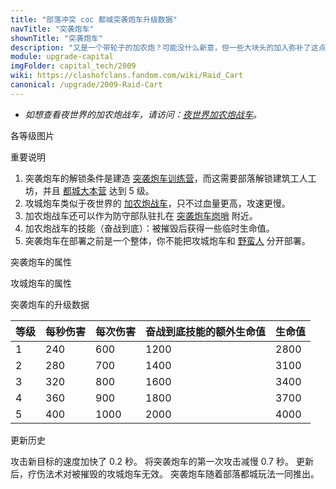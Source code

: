```yaml
---
title: "部落冲突 coc 都城突袭炮车升级数据"
navTitle: "突袭炮车"
shownTitle: "突袭炮车"
description: "又是一个带轮子的加农炮？可能没什么新意，但一些大块头的加入弥补了这点遗憾。现在它火力更强，还有不好惹的野蛮人一路护送！"
module: upgrade-capital
imgFolder: capital_tech/2009
wiki: https://clashofclans.fandom.com/wiki/Raid_Cart
canonical: /upgrade/2009-Raid-Cart
---
```


- *如想查看夜世界的加农炮战车，请访问：[夜世界加农炮战车](/upgrade/1006-Cannon-Cart)。*

<UnitInfo :folder="$frontmatter.imgFolder" imgSrc="Raid_Cart_info.png" :imgAlt="$frontmatter.navTitle" :description="$frontmatter.description" />

<SmallTitle>各等级图片</SmallTitle>

<Panel>
    <UnitImgGroup :folder="$frontmatter.imgFolder">
        <UnitImg imgTitle="攻城炮车" imgSrc="Cannon_Cart1.png" />
    </UnitImgGroup>
</Panel>

<SmallTitle>重要说明</SmallTitle>

1. 突袭炮车的解锁条件是建造 [突袭炮车训练营](/upgrade/2349-Raid-Cart-Barracks)，而这需要部落解锁建筑工人工坊，并且 [都城大本营](/upgrade/2400-Capital-Hall) 达到 5 级。
2. 攻城炮车类似于夜世界的 [加农炮战车](/upgrade/1006-Cannon-Cart)，只不过血量更高，攻速更慢。
3. 加农炮战车还可以作为防守部队驻扎在 [突袭炮车岗哨](/upgrade/2211-Raid-Cart-Post) 附近。
4. 加农炮战车的技能（奋战到底）：被摧毁后获得一些临时生命值。
5. 突袭炮车在部署之前是一个整体，你不能把攻城炮车和 [野蛮人](/upgrade/20c0-Barbarian) 分开部署。

<SmallTitle>突袭炮车的属性</SmallTitle>

<UnitProperties>
    <UnitProperty pKey="突袭炮车的配兵人口" pValue="30" />
    <UnitProperty pKey="突袭炮车含有" pValue="攻城炮车 ×1<br>野蛮人 ×4" />
    <UnitProperty pKey="攻城炮车的防守人口" pValue="25" />
    <UnitProperty pKey="每个野蛮人的防守人口" pValue="1.25" />
</UnitProperties>

<SmallTitle>攻城炮车的属性</SmallTitle>

<UnitProperties>
    <UnitProperty pKey="攻击偏好" pValue="无" />
    <UnitProperty pKey="伤害类型" pValue="单体伤害" />
    <UnitProperty pKey="攻击的目标" pValue="仅地面目标" />
    <UnitProperty pKey="移动速度" pValue="1.1 格/秒" />
    <UnitProperty pKey="攻击速度" pValue="2.5 秒/次" />
    <UnitProperty pKey="首次进攻时机" pValue="到达目标后 1.8 秒" />
    <UnitProperty pKey="攻击距离" pValue="3 格" />
</UnitProperties>

<SmallTitle>突袭炮车的升级数据</SmallTitle>

<UnitTable>

| 等级 | 每秒伤害 | 每次伤害 | 奋战到底技能的额外生命值 | 生命值 |
| ---- |  ----   |  ----   |          ----          |  ---- |
|   1  |   240   |   600   |          1200          |  2800 |
|   2  |   280   |   700   |          1400          |  3100 |
|   3  |   320   |   800   |          1600          |  3400 |
|   4  |   360   |   900   |          1800          |  3700 |
|   5  |   400   |  1000   |          2000          |  4000 |
</UnitTable>

<SmallTitle>更新历史</SmallTitle>

<Timeline>
    <TimelineItem date="2023/09/14">
        <TimelineRow>攻击新目标的速度加快了 0.2 秒。</TimelineRow>
    </TimelineItem>
    <TimelineItem date="2022/06/30">
        <TimelineRow>将突袭炮车的第一次攻击减慢 0.7 秒。</TimelineRow>
    </TimelineItem>
    <TimelineItem date="2022/06/27">
        <TimelineRow>更新后，疗伤法术对被摧毁的攻城炮车无效。</TimelineRow>
    </TimelineItem>
    <TimelineItem date="2022/05/02">
        <TimelineRow>突袭炮车随着部落都城玩法一同推出。</TimelineRow>
    </TimelineItem>
    <TimelineItem :historyBottom="true" />
</Timeline>